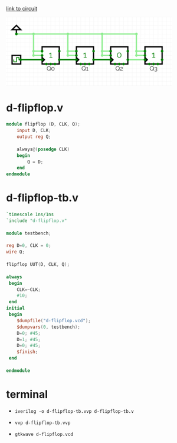 [link to circuit](https://circuitverse.org/simulator/embed/4-bit-asynchronous-counter-bb0bb235-49c8-49aa-a855-6e4f9c13e593)

<img src="main.gif" width="450">

# d-flipflop.v

```verilog
module flipflop (D, CLK, Q);
    input D, CLK;
    output reg Q;

    always@(posedge CLK)
    begin
        Q = D;
    end
endmodule
```
# d-flipflop-tb.v

```verilog
`timescale 1ns/1ns
`include "d-flipflop.v"

module testbench;

reg D=0, CLK = 0; 
wire Q;

flipflop UUT(D, CLK, Q);

always 
 begin
    CLK=~CLK;
    #10;
 end
initial
 begin
    $dumpfile("d-flipflop.vcd");
    $dumpvars(0, testbench);
    D=0; #45;
    D=1; #45;
    D=0; #45;
    $finish;
 end    

endmodule
```
# terminal

 - `iverilog -o d-flipflop-tb.vvp d-flipflop-tb.v`

 - `vvp d-flipflop-tb.vvp`

 - `gtkwave d-flipflop.vcd`

